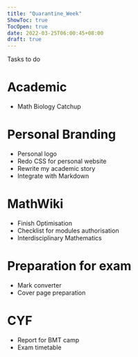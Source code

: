 ```yaml
---
title: "Quarantine_Week"
ShowToc: true
TocOpen: true
date: 2022-03-25T06:00:45+08:00
draft: true
---
```


Tasks to do

# Academic
- Math Biology Catchup

# Personal Branding
- Personal logo
- Redo CSS for personal website
- Rewrite my academic story
- Integrate with Markdown

# MathWiki
- Finish Optimisation
- Checklist for modules authorisation 
- Interdisciplinary Mathematics

# Preparation for exam
- Mark converter
- Cover page preparation

# CYF
- Report for BMT camp
- Exam timetable


